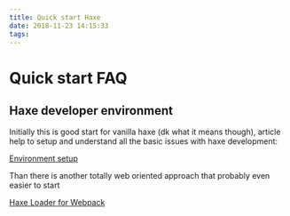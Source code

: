 ```yaml
---
title: Quick start Haxe 
date: 2018-11-23 14:15:33
tags:
---
```


# Quick start FAQ

## Haxe developer environment

Initially this is good start for vanilla haxe (dk what it means though), article help to setup and understand all the basic issues with haxe development:

[Environment setup](https://www.koonsolo.com/news/haxe-development-environment-setup/)

Than there is another totally web oriented approach that probably even easier to start

[Haxe Loader for Webpack](https://github.com/jasononeil/webpack-haxe-loader)